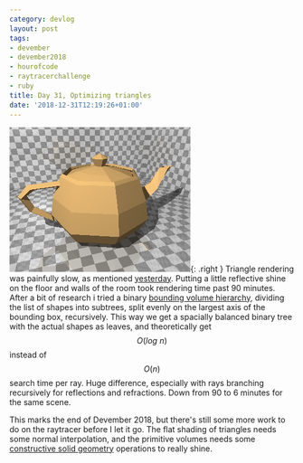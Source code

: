 ```yaml
---
category: devlog
layout: post
tags:
- devember
- devember2018
- hourofcode
- raytracerchallenge
- ruby
title: Day 31, Optimizing triangles
date: '2018-12-31T12:19:26+01:00'
---
```

![Utah teapot in reflective room](/img/2018/12/teapot-reflection.png){: .right }
Triangle rendering was painfully slow, as mentioned [yesterday][]. Putting a little reflective shine on the floor and walls of the room took rendering time past 90 minutes. After a bit of research i tried a binary [bounding volume hierarchy][], dividing the list of shapes into subtrees, split evenly on the largest axis of the bounding box, recursively. This way we get a spacially balanced binary tree with the actual shapes as leaves, and theoretically get $$O(log\ n)$$ instead of $$O(n)$$ search time per ray. Huge difference, especially with rays branching recursively for reflections and refractions. Down from 90 to 6 minutes for the same scene.

This marks the end of Devember 2018, but there's still some more work to do on the raytracer before I let it go. The flat shading of triangles needs some normal interpolation, and the primitive volumes needs some [constructive solid geometry][] operations to really shine.

[yesterday]: /2018/12/30/day-30-triangles/
[bounding volume hierarchy]: https://en.wikipedia.org/wiki/Bounding_volume_hierarchy
[constructive solid geometry]: https://en.wikipedia.org/wiki/Constructive_solid_geometry
